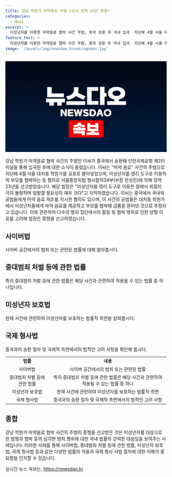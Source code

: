 ```yaml
---
title: 강남 학원가 마약음료 주범 1심서 징역 23년 판결!
categories:
  - News
excerpt: >
  미성년자를 이용한 마약음료 협박 사건 주범, 중국 송환 후 국내 입국  지난해 4월 서울 대치동 학원가를 혼란에 빠뜨린 마약 음료 사건 주범에 대한 판결이 나왔다. 마약류관리에관한법률 위반 등 혐의로 재판에 넘겨진 27세 이씨에게 9일 징역 23년이 선고되었다. 법원은 미성년자를 영리 도구로 이용한 점 등을 감안해 중형을 선고했으며, 이씨는 2022년 10월부터 중국에 머무르며 국내외 공범들에게 마약 음료를 제조 및 배포하도록 지시한 주범으로 대표되었다. 현재 사건 공범들은 상고심을 기다리고 있다.
feature_text: >
  미성년자를 이용한 마약음료 협박 사건 주범, 중국 송환 후 국내 입국  지난해 4월 서울 대치동 학원가를 혼란에 빠뜨린 마약 음료 사건 주범에 대한 판결이 나왔다. 마약류관리에관한법률 위반 등 혐의로 재판에 넘겨진 27세 이씨에게 9일 징역 23년이 선고되었다. 법원은 미성년자를 영리 도구로 이용한 점 등을 감안해 중형을 선고했으며, 이씨는 2022년 10월부터 중국에 머무르며 국내외 공범들에게 마약 음료를 제조 및 배포하도록 지시한 주범으로 대표되었다. 현재 사건 공범들은 상고심을 기다리고 있다.
image: '/assets/img/newsdao_breakingnews.jpg'
---
```


<p><img src="/assets/img/newsdao_breakingnews.jpg" alt="koreaapp 속보" /></p>

<p data-ke-size="size16">강남 학원가 마약음료 협박 사건의 주범인 이씨가 중국에서 송환돼 인천국제공항 제2터미널을 통해 입국한 후에 대한 소식이 들렸습니다. 이씨는 "마약 음료" 사건의 주범으로 지난해 4월 서울 대치동 학원가를 공포로 몰아넣었으며, 미성년자를 영리 도구로 이용하여 부모를 협박하는 등 혐의로 서울중앙지법 형사합의34부(부장 한성진)에 의해 징역 23년을 선고받았습니다. 해당 법정은 "미성년자를 영리 도구로 이용한 점에서 죄질이 극히 불량하며 엄벌할 필요성이 매우 크다"고 지적하였습니다. 이씨는 중국에서 국내외 공범들에게 마약 음료 제조를 지시한 혐의도 있으며, 이 사건의 공범들은 대치동 학원가에서 미성년자들에게 마약 음료를 제공하고 부모를 협박해 금품을 뜯어낸 것으로 추정되고 있습니다. 이와 관련하여 다수의 범죄 집단에서의 활동 및 협박 행위로 인한 양형 이유를 고려해 법정은 중형을 선고하였습니다.</p>

<h2 data-ke-size="size26">사이버법</h2>

<p data-ke-size="size16">사이버 공간에서의 범죄 또는 관련된 법률에 대해 알아봅시다.</p>

<h2 data-ke-size="size26">중대범죄 처벌 등에 관한 법률</h2>

<p data-ke-size="size16">특히 중대범죄 처벌 등에 관한 법률은 해당 사건과 관련하여 적용될 수 있는 법률 중 하나입니다.</p>

<h2 data-ke-size="size26">미성년자 보호법</h2>

<p data-ke-size="size16">현재 사건에 관련하여 미성년자를 보호하는 법률적 측면을 살펴봅시다.</p>

<h2 data-ke-size="size26">국제 형사법</h2>

<p data-ke-size="size16">중국과의 송환 절차 및 국제적 측면에서의 법적인 고려 사항을 확인해 봅시다.</p>

<table>
<tbody>
<tr>
<td style="text-align: center; height: 17px;"><b>법률</b></td>
<td style="text-align: center; height: 17px;"><b>내용</b></td>
</tr>
<tr>
<td style="text-align: center; height: 17px;">사이버법</td>
<td style="text-align: center; height: 17px;">사이버 공간에서의 범죄 또는 관련된 법률</td>
</tr>
<tr>
<td style="text-align: center; height: 17px;">중대범죄 처벌 등에 관한 법률</td>
<td style="text-align: center; height: 17px;">특히 중대범죄 처벌 등에 관한 법률은 해당 사건과 관련하여 적용될 수 있는 법률 중 하나</td>
</tr>
<tr>
<td style="text-align: center; height: 17px;">미성년자 보호법</td>
<td style="text-align: center; height: 17px;">현재 사건에 관련하여 미성년자를 보호하는 법률적 측면</td>
</tr>
<tr>
<td style="text-align: center; height: 17px;">국제 형사법</td>
<td style="text-align: center; height: 17px;">중국과의 송환 절차 및 국제적 측면에서의 법적인 고려 사항</td>
</tr>
</tbody>
</table>

<h2 data-ke-size="size26">종합</h2>

<p data-ke-size="size16">강남 학원가 마약음료 협박 사건의 주범이 중형을 선고받은 것은 미성년자를 대상으로 한 범행과 협박 등의 심각한 범죄 행위에 대한 국내 법률의 강력한 대응임을 보여주는 사례입니다. 이러한 사례를 통해 사이버법, 중대범죄 처벌 등에 관한 법률, 미성년자 보호법, 국제 형사법 등과 같은 다양한 법률의 적용과 국제 형사 사법 절차에 대한 이해가 중요함을 인지할 수 있습니다.</p>
실시간 뉴스 속보는, <a href="https://newsdao.kr" rel="dofollow">https://newsdao.kr</a>


